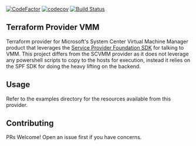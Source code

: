[![CodeFactor](https://www.codefactor.io/repository/github/badstreff/terraform-provider-vmm/badge)](https://www.codefactor.io/repository/github/badstreff/terraform-provider-vmm)
[![codecov](https://codecov.io/gh/badstreff/terraform-provider-vmm/branch/master/graph/badge.svg)](https://codecov.io/gh/badstreff/terraform-provider-vmm)
[![Build Status](https://travis-ci.org/badstreff/terraform-provider-vmm.svg?branch=master)](https://travis-ci.org/badstreff/terraform-provider-vmm)

Terraform Provider VMM
---

Terraform provider for Microsoft's System Center Virtual Machine Manager product that leverages the [Service Provider Foundation SDK](https://docs.microsoft.com/en-us/previous-versions/system-center/developer/jj643273(v%3dmsdn.10)) for talking to VMM. This project differs from the SCVMM provider as it does not leverage any powershell scripts to copy to the hosts for execution, instead it relies on the SPF SDK for doing the heavy lifting on the backend.

Usage
---

Refer to the examples directory for the resources available from this provider.


Contributing
---

PRs Welcome! Open an issue first if you have concerns.

